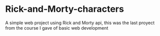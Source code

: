 # Rick-and-Morty-characters
A simple web project using Rick and Morty api, this was the last proyect from the course I gave of basic web development
